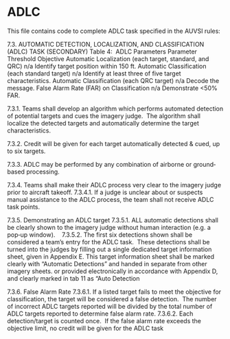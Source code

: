 ADLC
=====

This file contains code to complete ADLC task specified in the AUVSI rules:

7.3. AUTOMATIC DETECTION, LOCALIZATION, AND CLASSIFICATION (ADLC) TASK (SECONDARY)
Table 4:  ADLC Parameters
Parameter                                                   Threshold         Objective
Automatic Localization (each target, standard, and QRC)     n/a               Identify target position within 150 ft.
Automatic Classification (each standard target)             n/a               Identify at least three of five target characteristics.
Automatic Classification (each QRC target)                  n/a               Decode the message.
False Alarm Rate (FAR) on Classification                    n/a               Demonstrate <50% FAR.


7.3.1. Teams shall develop an algorithm which performs automated detection of 
potential targets and cues the imagery judge.  The algorithm shall localize the
detected targets and automatically determine the target characteristics.

7.3.2. Credit will be given for each target automatically detected & cued, up to six
targets.

7.3.3. ADLC may be performed by any combination of airborne or ground‐based
processing.

7.3.4. Teams shall make their ADLC process very clear to the imagery judge prior to
aircraft takeoff.
7.3.4.1. If a judge is unclear about or suspects manual assistance to the ADLC
process, the team shall not receive ADLC task points.

7.3.5. Demonstrating an ADLC target
7.3.5.1. ALL automatic detections shall be clearly shown to the imagery judge
without human interaction (e.g. a pop‐up window).   
7.3.5.2. The first six detections shown shall be considered a team’s entry for the ADLC task.  These detections shall be turned into the judges by
filling out a single dedicated target information sheet, given in Appendix E.
This target information sheet shall be marked clearly with “Automatic Detections” and handed in separate from other imagery
sheets. or provided electronically in accordance with Appendix D, and clearly marked in tab 11 as “Auto Detection

7.3.6. False Alarm Rate
7.3.6.1. If a listed target fails to meet the objective for classification, the target
will be considered a false detection.  The number of incorrect ADLC
targets reported will be divided by the total number of ADLC targets
reported to determine false alarm rate.
7.3.6.2. Each detection/target is counted once.  If the false alarm rate exceeds
the objective limit, no credit will be given for the ADLC task
